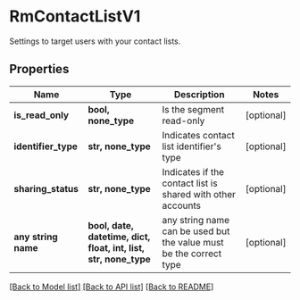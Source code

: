 # RmContactListV1

Settings to target users with your contact lists.

## Properties
Name | Type | Description | Notes
------------ | ------------- | ------------- | -------------
**is_read_only** | **bool, none_type** | Is the segment read-only | [optional] 
**identifier_type** | **str, none_type** | Indicates contact list identifier&#39;s type | [optional] 
**sharing_status** | **str, none_type** | Indicates if the contact list is shared with other accounts | [optional] 
**any string name** | **bool, date, datetime, dict, float, int, list, str, none_type** | any string name can be used but the value must be the correct type | [optional]

[[Back to Model list]](../README.md#documentation-for-models) [[Back to API list]](../README.md#documentation-for-api-endpoints) [[Back to README]](../README.md)


